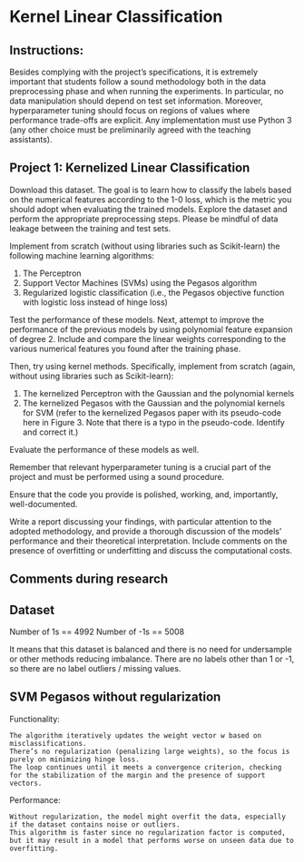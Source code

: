 # Kernel Linear Classification

## Instructions:

Besides complying with the project’s specifications, it is extremely important that students follow a sound methodology both in the data preprocessing phase and when running the experiments. In particular, no data manipulation should depend on test set information. Moreover, hyperparameter tuning should focus on regions of values where performance trade-offs are explicit. Any implementation must use Python 3 (any other choice must be preliminarily agreed with the teaching assistants).

## Project 1: Kernelized Linear Classification

Download this dataset. The goal is to learn how to classify the  labels based on the numerical features  according to the 1-0 loss, which is the metric you should adopt when evaluating the trained models. Explore the dataset and perform the appropriate preprocessing steps. Please be mindful of data leakage between the training and test sets.

Implement from scratch (without using libraries such as Scikit-learn) the following machine learning algorithms:

1. The Perceptron
2. Support Vector Machines (SVMs) using the Pegasos algorithm
3. Regularized logistic classification (i.e., the Pegasos objective function with logistic loss instead of hinge loss)

Test the performance of these models. Next, attempt to improve the performance of the previous models by using polynomial feature expansion of degree 2. Include and compare the linear weights corresponding to the various numerical features you found after the training phase.

Then, try using kernel methods. Specifically, implement from scratch (again, without using libraries such as Scikit-learn):

1. The kernelized Perceptron with the Gaussian and the polynomial kernels
2. The kernelized Pegasos with the Gaussian and the polynomial kernels for SVM (refer to the kernelized Pegasos paper with its pseudo-code here in Figure 3. Note that there is a typo in the pseudo-code. Identify and correct it.)

Evaluate the performance of these models as well.

Remember that relevant hyperparameter tuning is a crucial part of the project and must be performed using a sound procedure.

Ensure that the code you provide is polished, working, and, importantly, well-documented.

Write a report discussing your findings, with particular attention to the adopted methodology, and provide a thorough discussion of the models’ performance and their theoretical interpretation. Include comments on the presence of overfitting or underfitting and discuss the computational costs.

## Comments during research

## Dataset

Number of 1s == 4992
Number of -1s == 5008

It means that this dataset is balanced and there is no need for undersample or other methods reducing imbalance.
There are no labels other than 1 or -1, so there are no label outliers / missing values.

## SVM Pegasos without regularization

Functionality:

    The algorithm iteratively updates the weight vector w based on misclassifications.
    There’s no regularization (penalizing large weights), so the focus is purely on minimizing hinge loss.
    The loop continues until it meets a convergence criterion, checking for the stabilization of the margin and the presence of support vectors.

Performance:

    Without regularization, the model might overfit the data, especially if the dataset contains noise or outliers.
    This algorithm is faster since no regularization factor is computed, but it may result in a model that performs worse on unseen data due to overfitting.

